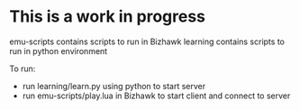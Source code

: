 # This is a work in progress

emu-scripts contains scripts to run in Bizhawk
learning contains scripts to run in python environment

To run:
- run learning/learn.py using python to start server
- run emu-scripts/play.lua in Bizhawk to start client and connect to server